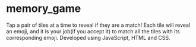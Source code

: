 # memory_game
Tap a pair of tiles at a time to reveal if they are a match! Each tile will reveal an emoji, and it is your job(if you accept it) to match all the tiles with its corresponding emoji. Developed using JavaScript, HTML and CSS.
